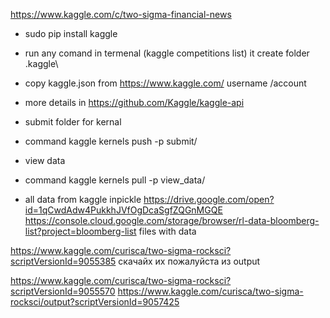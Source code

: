 https://www.kaggle.com/c/two-sigma-financial-news


* sudo pip install kaggle
* run any comand in termenal (kaggle competitions list) it create folder .kaggle\
* copy kaggle.json from  https://www.kaggle.com/ username /account
* more details in https://github.com/Kaggle/kaggle-api



* submit folder for kernal 
* command kaggle kernels push  -p submit/



* view data
* command kaggle kernels pull -p view_data/


* all data from kaggle inpickle
https://drive.google.com/open?id=1qCwdAdw4PukkhJVfOgDcaSgfZQGnMGQE
https://console.cloud.google.com/storage/browser/rl-data-bloomberg-list?project=bloomberg-list
files with data


https://www.kaggle.com/curisca/two-sigma-rocksci?scriptVersionId=9055385 скачайх их пожалуйста из output

https://www.kaggle.com/curisca/two-sigma-rocksci?scriptVersionId=9055570
https://www.kaggle.com/curisca/two-sigma-rocksci/output?scriptVersionId=9057425
